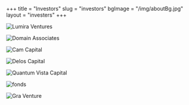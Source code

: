 +++
title = "Investors"
slug = "investors"
bgImage = "/img/aboutBg.jpg"
layout  = "investers"
+++

![Lumira Ventures](/img/Investors/lumira.jpg)


![Domain Associates](/img/Investors/domain-associates.jpg)


![Cam Capital](/img/Investors/cam-capital.jpg)


![Delos Capital](/img/Investors/delos-capital.jpg)


![Quantum Vista Capital](/img/Investors/quantum-vista-capital.jpg)
 

![fonds](/img/Investors/fonds.jpg)


![Gra Venture](/img/Investors/gra-venture.jpg)


